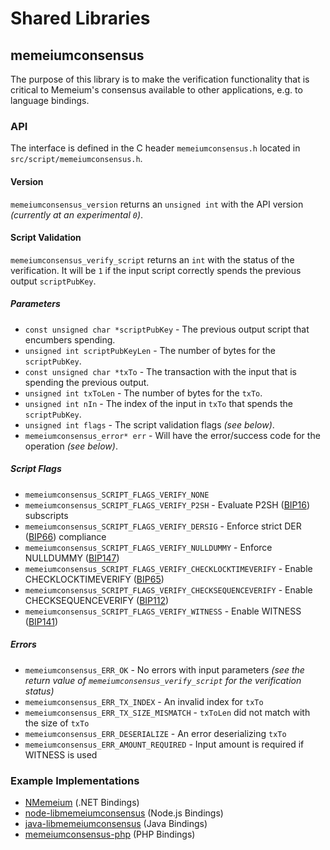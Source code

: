 Shared Libraries
================

## memeiumconsensus

The purpose of this library is to make the verification functionality that is critical to Memeium's consensus available to other applications, e.g. to language bindings.

### API

The interface is defined in the C header `memeiumconsensus.h` located in  `src/script/memeiumconsensus.h`.

#### Version

`memeiumconsensus_version` returns an `unsigned int` with the API version *(currently at an experimental `0`)*.

#### Script Validation

`memeiumconsensus_verify_script` returns an `int` with the status of the verification. It will be `1` if the input script correctly spends the previous output `scriptPubKey`.

##### Parameters
- `const unsigned char *scriptPubKey` - The previous output script that encumbers spending.
- `unsigned int scriptPubKeyLen` - The number of bytes for the `scriptPubKey`.
- `const unsigned char *txTo` - The transaction with the input that is spending the previous output.
- `unsigned int txToLen` - The number of bytes for the `txTo`.
- `unsigned int nIn` - The index of the input in `txTo` that spends the `scriptPubKey`.
- `unsigned int flags` - The script validation flags *(see below)*.
- `memeiumconsensus_error* err` - Will have the error/success code for the operation *(see below)*.

##### Script Flags
- `memeiumconsensus_SCRIPT_FLAGS_VERIFY_NONE`
- `memeiumconsensus_SCRIPT_FLAGS_VERIFY_P2SH` - Evaluate P2SH ([BIP16](https://github.com/bitcoin/bips/blob/master/bip-0016.mediawiki)) subscripts
- `memeiumconsensus_SCRIPT_FLAGS_VERIFY_DERSIG` - Enforce strict DER ([BIP66](https://github.com/bitcoin/bips/blob/master/bip-0066.mediawiki)) compliance
- `memeiumconsensus_SCRIPT_FLAGS_VERIFY_NULLDUMMY` - Enforce NULLDUMMY ([BIP147](https://github.com/bitcoin/bips/blob/master/bip-0147.mediawiki))
- `memeiumconsensus_SCRIPT_FLAGS_VERIFY_CHECKLOCKTIMEVERIFY` - Enable CHECKLOCKTIMEVERIFY ([BIP65](https://github.com/bitcoin/bips/blob/master/bip-0065.mediawiki))
- `memeiumconsensus_SCRIPT_FLAGS_VERIFY_CHECKSEQUENCEVERIFY` - Enable CHECKSEQUENCEVERIFY ([BIP112](https://github.com/bitcoin/bips/blob/master/bip-0112.mediawiki))
- `memeiumconsensus_SCRIPT_FLAGS_VERIFY_WITNESS` - Enable WITNESS ([BIP141](https://github.com/bitcoin/bips/blob/master/bip-0141.mediawiki))

##### Errors
- `memeiumconsensus_ERR_OK` - No errors with input parameters *(see the return value of `memeiumconsensus_verify_script` for the verification status)*
- `memeiumconsensus_ERR_TX_INDEX` - An invalid index for `txTo`
- `memeiumconsensus_ERR_TX_SIZE_MISMATCH` - `txToLen` did not match with the size of `txTo`
- `memeiumconsensus_ERR_DESERIALIZE` - An error deserializing `txTo`
- `memeiumconsensus_ERR_AMOUNT_REQUIRED` - Input amount is required if WITNESS is used

### Example Implementations
- [NMemeium](https://github.com/NicolasDorier/NMemeium/blob/master/NMemeium/Script.cs#L814) (.NET Bindings)
- [node-libmemeiumconsensus](https://github.com/bitpay/node-libmemeiumconsensus) (Node.js Bindings)
- [java-libmemeiumconsensus](https://github.com/dexX7/java-libmemeiumconsensus) (Java Bindings)
- [memeiumconsensus-php](https://github.com/Bit-Wasp/memeiumconsensus-php) (PHP Bindings)
